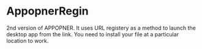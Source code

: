 # AppopnerRegin
2nd version of APPOPNER. It uses URL registery as a method to launch the desktop app from the link.
You need to install your file at a particular location to work.
